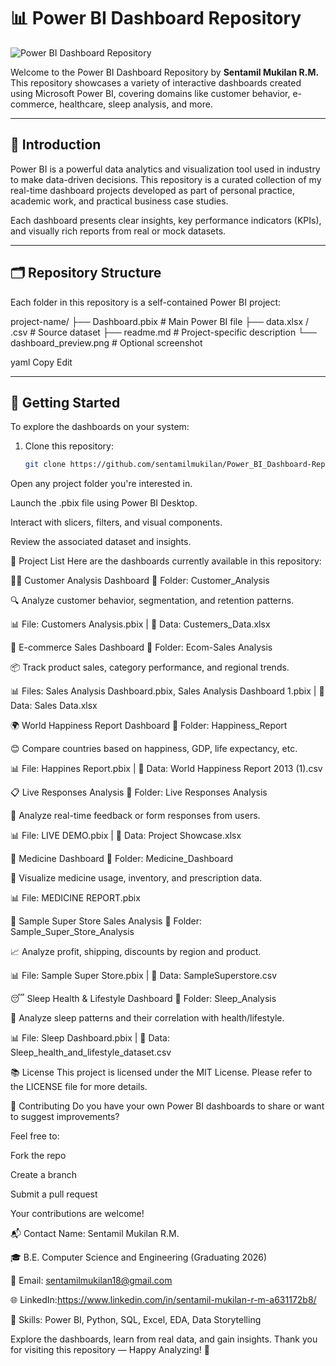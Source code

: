 
# 📊 Power BI Dashboard Repository

![Power BI Dashboard Repository](https://www.datalabsagency.com/wp-content/uploads/2020/09/Designers-for-Power-BI.png)

Welcome to the Power BI Dashboard Repository by **Sentamil Mukilan R.M.**  
This repository showcases a variety of interactive dashboards created using Microsoft Power BI, covering domains like customer behavior, e-commerce, healthcare, sleep analysis, and more.

---

## 📌 Introduction

Power BI is a powerful data analytics and visualization tool used in industry to make data-driven decisions. This repository is a curated collection of my real-time dashboard projects developed as part of personal practice, academic work, and practical business case studies.

Each dashboard presents clear insights, key performance indicators (KPIs), and visually rich reports from real or mock datasets.

---

## 🗂️ Repository Structure

Each folder in this repository is a self-contained Power BI project:

project-name/
├── Dashboard.pbix # Main Power BI file
├── data.xlsx / .csv # Source dataset
├── readme.md # Project-specific description
└── dashboard_preview.png # Optional screenshot

yaml
Copy
Edit

---

## 🚀 Getting Started

To explore the dashboards on your system:

1. Clone this repository:
   ```bash
   git clone https://github.com/sentamilmukilan/Power_BI_Dashboard-Repository.git
Open any project folder you're interested in.

Launch the .pbix file using Power BI Desktop.

Interact with slicers, filters, and visual components.

Review the associated dataset and insights.

📁 Project List
Here are the dashboards currently available in this repository:

🧍‍♂️ Customer Analysis Dashboard
📁 Folder: Customer_Analysis

🔍 Analyze customer behavior, segmentation, and retention patterns.

📊 File: Customers Analysis.pbix | 📄 Data: Custemers_Data.xlsx

🛒 E-commerce Sales Dashboard
📁 Folder: Ecom-Sales Analysis

📦 Track product sales, category performance, and regional trends.

📊 Files: Sales Analysis Dashboard.pbix, Sales Analysis Dashboard 1.pbix | 📄 Data: Sales Data.xlsx

🌍 World Happiness Report Dashboard
📁 Folder: Happiness_Report

😊 Compare countries based on happiness, GDP, life expectancy, etc.

📊 File: Happines Report.pbix | 📄 Data: World Happiness Report 2013 (1).csv

📋 Live Responses Analysis
📁 Folder: Live Responses Analysis

💬 Analyze real-time feedback or form responses from users.

📊 File: LIVE DEMO.pbix | 📄 Data: Project Showcase.xlsx

💊 Medicine Dashboard
📁 Folder: Medicine_Dashboard

🏥 Visualize medicine usage, inventory, and prescription data.

📊 File: MEDICINE REPORT.pbix

🏬 Sample Super Store Sales Analysis
📁 Folder: Sample_Super_Store_Analysis

📈 Analyze profit, shipping, discounts by region and product.

📊 File: Sample Super Store.pbix | 📄 Data: SampleSuperstore.csv

😴 Sleep Health & Lifestyle Dashboard
📁 Folder: Sleep_Analysis

🛌 Analyze sleep patterns and their correlation with health/lifestyle.

📊 File: Sleep Dashboard.pbix | 📄 Data: Sleep_health_and_lifestyle_dataset.csv

📚 License
This project is licensed under the MIT License.
Please refer to the LICENSE file for more details.

🤝 Contributing
Do you have your own Power BI dashboards to share or want to suggest improvements?

Feel free to:

Fork the repo

Create a branch

Submit a pull request

Your contributions are welcome!

📬 Contact
Name: Sentamil Mukilan R.M.

🎓 B.E. Computer Science and Engineering (Graduating 2026)

📧 Email: sentamilmukilan18@gmail.com

🌐 LinkedIn:https://www.linkedin.com/in/sentamil-mukilan-r-m-a631172b8/

🧠 Skills: Power BI, Python, SQL, Excel, EDA, Data Storytelling

Explore the dashboards, learn from real data, and gain insights.
Thank you for visiting this repository — Happy Analyzing! 🚀


